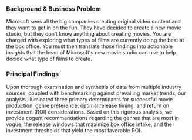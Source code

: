 
### Background & Business Problem

Microsoft sees all the big companies creating original video content and they want to get in on the fun. They have decided to create a new movie studio, but they don’t know anything about creating movies. You are charged with exploring what types of films are currently doing the best at the box office. You must then translate those findings into actionable insights that the head of Microsoft's new movie studio can use to help decide what type of films to create.

### Principal Findings
Upon thorough examination and synthesis of data from multiple industry sources, coupled with benchmarking against prevailing market trends, our analysis illuminated three primary determinants for successful movie production: genre preference, optimal release timing, and return on investment (ROI) considerations. Based on this rigorous analysis, we provide cogent recommendations regarding the genres that are most in vogue, the release windows that maximize box office intake, and the investment thresholds that yield the most favorable ROI.
